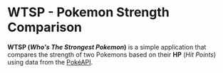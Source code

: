 # WTSP - Pokemon Strength Comparison
**WTSP (*Who's The Strongest Pokemon*)** is a simple application that compares the strength of two Pokemons based on their **HP** (_Hit Points_) using data from the [PokéAPI](https://pokeapi.co).
